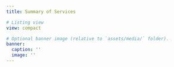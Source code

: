 ```yaml
---
title: Summary of Services

# Listing view
view: compact

# Optional banner image (relative to `assets/media/` folder).
banner:
  caption: ''
  image: ''
---
```

